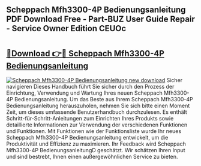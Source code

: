 ## Scheppach Mfh3300-4P Bedienungsanleitung PDF Download Free - Part-BUZ User Guide Repair - Service Owner Edition CEUOc

# <h2><a href="http://df4ugz.blite.top/?on=Scheppach+Mfh3300-4P+Bedienungsanleitung">🔗Download 👉🔴 Scheppach Mfh3300-4P Bedienungsanleitung</a></h2>

[![Scheppach Mfh3300-4P Bedienungsanleitung new download](https://i.imgur.com/lujVjoI.png)](http://df4ugz.blite.top/?on=Scheppach+Mfh3300-4P+Bedienungsanleitung)
Sicher navigieren Dieses Handbuch führt Sie sicher durch den Prozess der Einrichtung, Verwendung und Wartung Ihres neuen Scheppach Mfh3300-4P Bedienungsanleitung. Um das Beste aus Ihrem Scheppach Mfh3300-4P Bedienungsanleitung herauszuholen, nehmen Sie sich bitte einen Moment Zeit, um dieses umfassende Benutzerhandbuch durchzulesen. Es enthält Schritt-für-Schritt-Anleitungen zum Einrichten Ihres Produkts sowie detaillierte Informationen zur Verwendung der verschiedenen Funktionen und Funktionen. Mit Funktionen wie der Funktionsliste wurde Ihr neues Scheppach Mfh3300-4P Bedienungsanleitung entwickelt, um die Produktivität und Effizienz zu maximieren. Ihr Feedback wird Scheppach Mfh3300-4P BedienungsanleitungD geschätzt. Wir schätzen Ihren Input und sind bestrebt, Ihnen einen außergewöhnlichen Service zu bieten.
